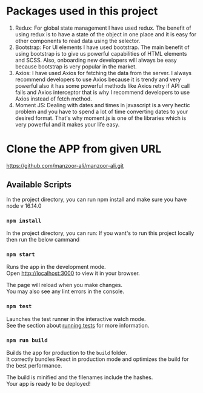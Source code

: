 # Packages used in this project

1. Redux: For global state management I have used redux. The benefit of using redux is to have a state of the object in one place and it is easy for other components to read data using the selector.
2. Bootstrap: For UI elements I have used bootstrap. The main benefit of using bootstrap is to give us powerful capabilities of HTML elements and SCSS. Also, onboarding new developers will always be easy because bootstrap is very popular in the market.
3. Axios: I have used Axios for fetching the data from the server. I always recommend developers to use Axios because it is trendy and very powerful also it has some powerful methods like Axios retry if API call fails and Axios interceptor that is why I recommend developers to use Axios instead of fetch method.
4. Moment JS: Dealing with dates and times in javascript is a very hectic problem and you have to spend a lot of time converting dates to your desired format. That's why moment.js is one of the libraries which is very powerful and it makes your life easy.


# Clone the APP from given URL

https://github.com/manzoor-ali/manzoor-ali.git


## Available Scripts

In the project directory, you can run npm install and make sure you have node v 16.14.0

### `npm install`


In the project directory, you can run: If you want's to run this project locally then run the below cammand

### `npm start`

Runs the app in the development mode.\
Open [http://localhost:3000](http://localhost:3000) to view it in your browser.


The page will reload when you make changes.\
You may also see any lint errors in the console.

### `npm test`

Launches the test runner in the interactive watch mode.\
See the section about [running tests](https://facebook.github.io/create-react-app/docs/running-tests) for more information.

### `npm run build`

Builds the app for production to the `build` folder.\
It correctly bundles React in production mode and optimizes the build for the best performance.

The build is minified and the filenames include the hashes.\
Your app is ready to be deployed!


